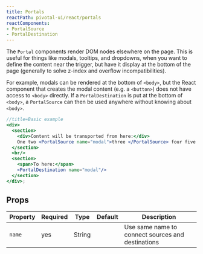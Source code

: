 ```yaml
---
title: Portals
reactPath: pivotal-ui/react/portals
reactComponents:
- PortalSource
- PortalDestination
---
```


The `Portal` components render DOM nodes elsewhere on the page. This is useful for things like
modals, tooltips, and dropdowns, when you want to define the content near the trigger, but have
it display at the bottom of the page (generally to solve z-index and overflow incompatibilities).

For example, modals can be rendered at the bottom of `<body>`, but the React component that creates
the modal content (e.g. a `<button>`) does not have access to `<body>` directly.
If a `PortalDestination` is put at the bottom of `<body>`, a `PortalSource` can then be used
anywhere without knowing about `<body>`.

```jsx
//title=Basic example
<div>
  <section>
    <div>Content will be transported from here:</div>
    One two <PortalSource name="modal">three </PortalSource> four five
  </section>
  <br/>
  <section>
    <span>To here:</span>
    <PortalDestination name="modal"/>
  </section>
</div>;
```

## Props

Property | Required | Type | Default | Description
---------|----------|------|---------|------------
`name` | yes | String | | Use same name to connect sources and destinations